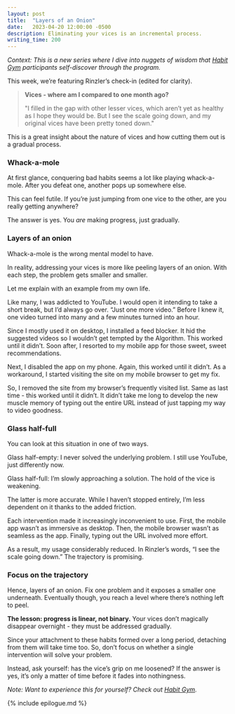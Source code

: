 ```yaml
---
layout: post
title:  "Layers of an Onion"
date:   2023-04-20 12:00:00 -0500
description: Eliminating your vices is an incremental process.
writing_time: 200
---
```


*Context: This is a new series where I dive into nuggets of wisdom that [Habit Gym](https://www.thehabitgym.com) participants self-discover through the program.*

This week, we’re featuring Rinzler’s check-in (edited for clarity).

> **Vices - where am I compared to one month ago?**
>
> "I filled in the gap with other lesser vices, which aren’t yet as healthy as I hope they would be. But I see the scale going down, and my original vices have been pretty toned down."

This is a great insight about the nature of vices and how cutting them out is a gradual process.

### Whack-a-mole

At first glance, conquering bad habits seems a lot like playing whack-a-mole. After you defeat one, another pops up somewhere else.

This can feel futile. If you’re just jumping from one vice to the other, are you really getting anywhere?

The answer is yes. You *are* making progress, just gradually.

### Layers of an onion

Whack-a-mole is the wrong mental model to have.

In reality, addressing your vices is more like peeling layers of an onion. With each step, the problem gets smaller and smaller.

Let me explain with an example from my own life.

Like many, I was addicted to YouTube. I would open it intending to take a short break, but I’d always go over. “Just one more video.” Before I knew it, one video turned into many and a few minutes turned into an hour.

Since I mostly used it on desktop, I installed a feed blocker. It hid the suggested videos so I wouldn’t get tempted by the Algorithm. This worked until it didn’t. Soon after, I resorted to my mobile app for those sweet, sweet recommendations.

Next, I disabled the app on my phone. Again, this worked until it didn’t. As a workaround, I started visiting the site on my mobile browser to get my fix.

So, I removed the site from my browser’s frequently visited list. Same as last time - this worked until it didn’t. It didn’t take me long to develop the new muscle memory of typing out the entire URL instead of just tapping my way to video goodness.

### Glass half-full

You can look at this situation in one of two ways.

Glass half-empty: I never solved the underlying problem. I still use YouTube, just differently now.

Glass half-full: I’m slowly approaching a solution. The hold of the vice is weakening.

The latter is more accurate. While I haven’t stopped entirely, I’m less dependent on it thanks to the added friction.

Each intervention made it increasingly inconvenient to use. First, the mobile app wasn’t as immersive as desktop. Then, the mobile browser wasn’t as seamless as the app. Finally, typing out the URL involved more effort.

As a result, my usage considerably reduced. In Rinzler’s words, “I see the scale going down.” The trajectory is promising.

### Focus on the trajectory

Hence, layers of an onion. Fix one problem and it exposes a smaller one underneath. Eventually though, you reach a level where there’s nothing left to peel.

**The lesson: progress is linear, not binary.** Your vices don’t magically disappear overnight - they must be addressed gradually.

Since your attachment to these habits formed over a long period, detaching from them will take time too. So, don’t focus on whether a single intervention will solve your problem.

Instead, ask yourself: has the vice’s grip on me loosened? If the answer is yes, it’s only a matter of time before it fades into nothingness.

*Note: Want to experience this for yourself? Check out [Habit Gym](https://www.thehabitgym.com).*

{% include epilogue.md %}